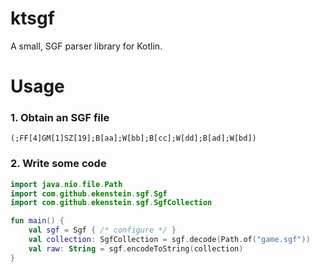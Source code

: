 # ktsgf
A small, SGF parser library for Kotlin.

# Usage
### 1. Obtain an SGF file
```
(;FF[4]GM[1]SZ[19];B[aa];W[bb];B[cc];W[dd];B[ad];W[bd])
```

### 2. Write some code
```kotlin
import java.nio.file.Path
import com.github.ekenstein.sgf.Sgf
import com.github.ekenstein.sgf.SgfCollection

fun main() {
    val sgf = Sgf { /* configure */ }
    val collection: SgfCollection = sgf.decode(Path.of("game.sgf"))
    val raw: String = sgf.encodeToString(collection)
}
```
